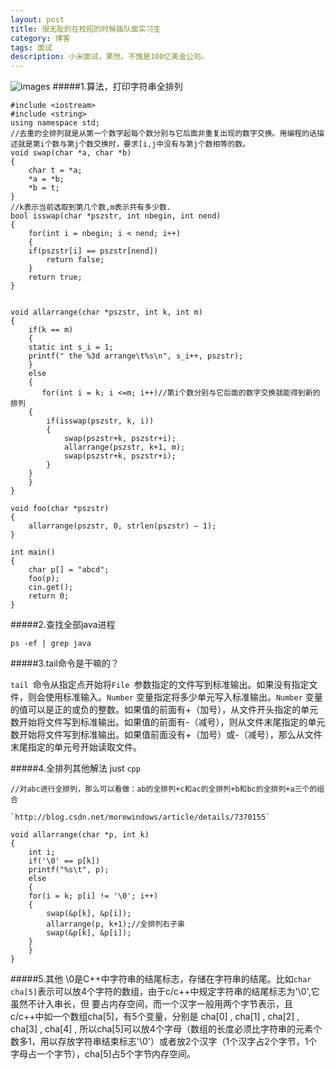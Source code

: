 ```yaml
---
layout: post
title: 很无耻的在校招的时候插队面实习生
category: 博客
tags: 面试
description: 小米面试，果然，不愧是100亿美金公司。
---
```

![images](http://media-cache-ec0.pinimg.com/736x/64/bc/01/64bc01371e3decbec8dbf6176a97deee.jpg)
#####1.算法，打印字符串全排列

	#include <iostream>
	#include <string>
	using namespace std;
	//去重的全排列就是从第一个数字起每个数分别与它后面非重复出现的数字交换。用编程的话描述就是第i个数与第j个数交换时，要求[i,j中没有与第j个数相等的数。
	void swap(char *a, char *b)
	{
	    char t = *a;
	    *a = *b;
	    *b = t;
	}
	//k表示当前选取到第几个数,m表示共有多少数.  
	bool isswap(char *pszstr, int nbegin, int nend)
	{
	    for(int i = nbegin; i < nend; i++)
	    {
		if(pszstr[i] == pszstr[nend])
		    return false;
	    }
	    return true;
	}


	void allarrange(char *pszstr, int k, int m)
	{
	    if(k == m)
	    {
		static int s_i = 1;
		printf(" the %3d arrange\t%s\n", s_i++, pszstr);
	    }
	    else
	    {
	       for(int i = k; i <=m; i++)//第i个数分别与它后面的数字交换就能得到新的排列  
		{
		    if(isswap(pszstr, k, i))
		    {
		        swap(pszstr+k, pszstr+i);
		        allarrange(pszstr, k+1, m);
		        swap(pszstr+k, pszstr+i);
		    }
		}
	    }
	}

	void foo(char *pszstr)
	{
	    allarrange(pszstr, 0, strlen(pszstr) – 1);
	}

	int main()
	{
	    char p[] = "abcd";
	    foo(p);
	    cin.get();
	    return 0;
	}
	 
#####2.查找全部java进程

`ps -ef | grep java`

#####3.tail命令是干嘛的？

`tail `命令从指定点开始将`File `参数指定的文件写到标准输出。如果没有指定文件，则会使用标准输入。`Number` 变量指定将多少单元写入标准输出。`Number` 变量的值可以是正的或负的整数。如果值的前面有+（加号），从文件开头指定的单元数开始将文件写到标准输出。如果值的前面有-（减号），则从文件末尾指定的单元数开始将文件写到标准输出。如果值前面没有+（加号）或-（减号），那么从文件末尾指定的单元号开始读取文件。

#####4.全排列其他解法
just <code>cpp</code>

	//对abc进行全排列，那么可以看做：ab的全排列+c和ac的全排列+b和bc的全排列+a三个的组合

	`http://blog.csdn.net/morewindows/article/details/7370155`

	void allarrange(char *p, int k)
	{
	    int i;
	    if('\0' == p[k])
		printf("%s\t", p);
	    else
	    {
		for(i = k; p[i] != '\0'; i++)
		{
		    swap(&p[k], &p[i]);
		    allarrange(p, k+1);//全排列右子串
		    swap(&p[k], &p[i]);
		}
	    }
	}


#####5.其他
\0是C++中字符串的结尾标志，存储在字符串的结尾。比如`char cha[5]`表示可以放4个字符的数组，由于c/c++中规定字符串的结尾标志为'\0',它虽然不计入串长，但
要占内存空间，而一个汉字一般用两个字节表示，且c/c++中如一个数组cha[5]，有5个变量，分别是 cha[0] , cha[1] , cha[2] , cha[3] , cha[4] , 所以cha[5]可以放4个字母（数组的长度必须比字符串的元素个数多1，用以存放字符串结束标志'\0'）或者放2个汉字（1个汉字占2个字节，1个字母占一个字节），cha[5]占5个字节内存空间。
